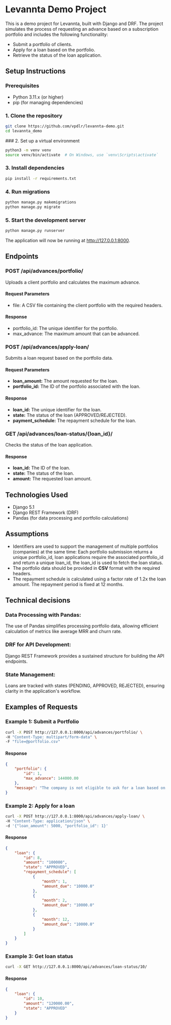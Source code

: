 # Levannta Demo Project

This is a demo project for Levannta, built with Django and DRF. The project simulates the process of requesting an advance based on a subscription portfolio and includes the following functionality:

- Submit a portfolio of clients.
- Apply for a loan based on the portfolio.
- Retrieve the status of the loan application.

## Setup Instructions

### Prerequisites
- Python 3.11.x (or higher)
- pip (for managing dependencies)

### 1. Clone the repository
```bash
git clone https://github.com/vpdlr/levannta-demo.git
cd levannta_demo
```

### 2. Set up a virtual environment
```bash
python3 -m venv venv
source venv/bin/activate  # On Windows, use `venv\Scripts\activate`
```

### 3. Install dependencies
```bash
pip install -r requirements.txt
```

### 4. Run migrations
```bash
python manage.py makemigrations
python manage.py migrate
```

### 5. Start the development server
```bash
python manage.py runserver
```
The application will now be running at http://127.0.0.1:8000.

## Endpoints

### POST /api/advances/portfolio/
Uploads a client portfolio and calculates the maximum advance.

#### Request Parameters
- file: A CSV file containing the client portfolio with the required headers.
#### Response
- portfolio_id: The unique identifier for the portfolio.
- max_advance: The maximum amount that can be advanced.

### POST /api/advances/apply-loan/
Submits a loan request based on the portfolio data.

#### Request Parameters
- **loan_amount:** The amount requested for the loan.
- **portfolio_id:** The ID of the portfolio associated with the loan.
#### Response
- **loan_id:** The unique identifier for the loan.
- **state:** The status of the loan (APPROVED/REJECTED).
- **payment_schedule:** The repayment schedule for the loan.


### GET /api/advances/loan-status/{loan_id}/
Checks the status of the loan application.

#### Response
- **loan_id:** The ID of the loan.
- **state:** The status of the loan.
- **amount:** The requested loan amount.

## Technologies Used
- Django 5.1
- Django REST Framework (DRF)
- Pandas (for data processing and portfolio calculations)

## Assumptions

- Identifiers are used to support the management of multiple portfolios (companies) at the same time: Each portfolio submission returns a unique portfolio_id, loan applications require the associated portfolio_id and return a unique loan_id, the loan_id is used to fetch the loan status.
- The portfolio data should be provided in **CSV** format with the required headers.
- The repayment schedule is calculated using a factor rate of 1.2x the loan amount. The repayment period is fixed at 12 months.

## Technical decisions

### Data Processing with Pandas:

The use of Pandas simplifies processing portfolio data, allowing efficient calculation of metrics like average MRR and churn rate.

### DRF for API Development:

Django REST Framework provides a sustained structure for building the API endpoints.

### State Management:

Loans are tracked with states (PENDING, APPROVED, REJECTED), ensuring clarity in the application's workflow.

## Examples of Requests

### Example 1: Submit a Portfolio

```bash
curl -X POST http://127.0.0.1:8000/api/advances/portfolio/ \
-H "Content-Type: multipart/form-data" \
-F "file=@portfolio.csv"
```

#### Response

```json
{
    "portfolio": {
        "id": 1,
        "max_advance": 144000.00
    },
    "message": "The company is not eligible to ask for a loan based on the current data."
}
```

### Example 2: Apply for a loan

```bash
curl -X POST http://127.0.0.1:8000/api/advances/apply-loan/ \
-H "Content-Type: application/json" \
-d '{"loan_amount": 5000, "portfolio_id": 1}'
```

#### Response

```json
{
    "loan": {
        "id": 8,
        "amount": "100000",
        "state": "APPROVED",
        "repayment_schedule": [
            {
                "month": 1,
                "amount_due": "10000.0"
            },
            {
                "month": 2,
                "amount_due": "10000.0"
            },
            {
                "month": 12,
                "amount_due": "10000.0"
            }
        ]
    }
}
```

### Example 3: Get loan status

```bash
curl -X GET http://127.0.0.1:8000/api/advances/loan-status/10/
```

#### Response

```json
{
    "loan": {
        "id": 10,
        "amount": "120000.00",
        "state": "APPROVED"
    }
}
```